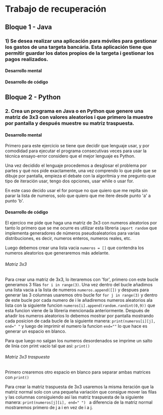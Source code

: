 # Trabajo de recuperación

## Bloque 1 - Java

### 1) Se desea realizar una aplicación para móviles para gestionar los gastos de una targeta bancária. Esta aplicación tiene que permitir guardar los datos propios de la targeta i gestionar los pagos realizados.

#### Desarrollo mental

#### Desarrollo de código

## Bloque 2 - Python

### 2. Crea un programa en Java o en Python que genere una matriz de 3x3 con valores aleatorios i que primero la muestre por pantalla y después muestre su matriz traspuesta.

#### Desarrollo mental 

Primero para este ejercicio se tiene que decidir que lenguaje usar, y por comodidad para ejecutar el programa consecutivas veces para usar la técnica ensayo-error considero que el mejor lenguaje es Python.

Una vez decidido el lenguaje procedemos a desglosar el problema por partes y qué nos pide exactamente, una vez comprendo lo que pide que se dibuje por pantalla, empieza el debate con la algoritmia y me pregunto que tipo de iteración usar, tengo dos opciones, usar while o usar for. 

En este caso decido usar el for porque no que quiero que me repita sin parar la lista de numeros, solo que quiero que me itere desde punto 'a' a punto 'b'.

#### Desarrollo de código 

El ejercico me pide que haga una matriz de 3x3 con numeros aleatorios por tanto lo primero que se me ocurre es utilizar esta libreria `import random` que implementa generadores de números pseudoaleatorios para varias distribuciones, es decir, numeros enteros, numeros reales, etc. 

Luego debemos crear una lista vacia `numeros = []` que contendra los numeros aleatorios que generaremos más adelante.

###### Matriz 3x3

Para crear una matriz de 3x3, lo iteraremos con 'for', primero con este bucle generamos 3 filas `for i in range(3)`. Una vez dentro del bucle añadimos una lista vacia a la lista de numeros `numeros.append([])` y despues para generar las 3 columnas usaremos otro bucle for `for j in range(3)` y dentro de este bucle por cada numero de i le añadiremos numeros aleatorios ala lista con la siguiente funcion `numeros[i].append(random.randint(0,9))` que esta funcion viene de la libreria mencionada anteriormente. 
Después de añadir los numeros aleatorios lo debemos mostrar por pantalla mostrando cada posicion de cada bucle de la siguiente manera: `print(numeros[i][j], end=" "` y luego de imprimir el numero la funcion `end=""` lo que hace es generar un espacio en blanco. 

Para que luego no salgan los numeros desordenados se imprime un salto de linia con print vacío tal que así: `print()`

###### Matriz 3x3 traspuesta

Primero crearemos otro espacio en blanco para separar ambas matrices con `print()`

Para crear la matriz traspuesta de 3x3 usaremos la misma iteración que la matriz normal solo con una pequeña variación que consigue mover las filas y las columnas consiguiendo así las matriz traspuesta de la siguiente manera: `print(numeros[j][i], end=" ") ` a diferencia de la matriz normal mostraremos primero de j a i en vez de i a j.



